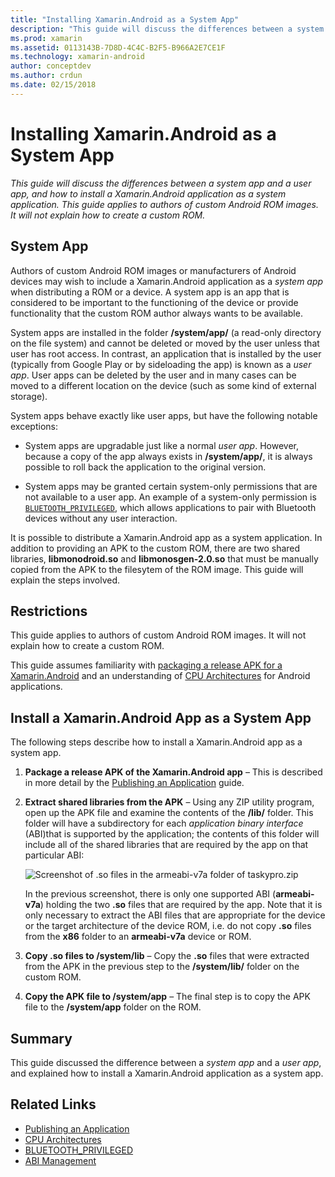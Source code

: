 ```yaml
---
title: "Installing Xamarin.Android as a System App"
description: "This guide will discuss the differences between a system app and a user app, and how to install a Xamarin.Android application as a system application. This guide applies to authors of custom Android ROM images. It will not explain how to create a custom ROM."
ms.prod: xamarin
ms.assetid: 0113143B-7D8D-4C4C-B2F5-B966A2E7CE1F
ms.technology: xamarin-android
author: conceptdev
ms.author: crdun
ms.date: 02/15/2018
---
```


# Installing Xamarin.Android as a System App

_This guide will discuss the differences between a system app and a user app, and how to install a Xamarin.Android application as a system application. This guide applies to authors of custom Android ROM images. It will not explain how to create a custom ROM._

## System App

Authors of custom Android ROM images or manufacturers of Android
devices may wish to include a Xamarin.Android application as a _system
app_ when distributing a ROM or a device. A system app is an app that
is considered to be important to the functioning of the device or
provide functionality that the custom ROM author always wants to be
available.

System apps are installed in the folder **/system/app/** (a read-only
directory on the file system) and cannot be deleted or moved by the
user unless that user has root access. In contrast, an application that
is installed by the user (typically from Google Play or by sideloading
the app) is known as a _user app_. User apps can be deleted by the user
and in many cases can be moved to a different location on the device
(such as some kind of external storage).

System apps behave exactly like user apps, but have the following notable exceptions:

- System apps are upgradable just like a normal _user app_. However,
  because a copy of the app always exists in **/system/app/**, it is
  always possible to roll back the application to the original version.

- System apps may be granted certain system-only permissions that are
  not available to a user app. An example of a system-only permission
  is
  [`BLUETOOTH_PRIVILEGED`](https://developer.android.com/reference/android/Manifest.permission.html#BLUETOOTH_PRIVILEGED),
  which allows applications to pair with Bluetooth devices without any
  user interaction.

It is possible to distribute a Xamarin.Android app as a system
application. In addition to providing an APK to the custom ROM, there
are two shared libraries, **libmonodroid.so** and
**libmonosgen-2.0.so** that must be manually copied from the APK to the
filesytem of the ROM image. This guide will explain the steps involved.

## Restrictions

This guide applies to authors of custom Android ROM images. It will not
explain how to create a custom ROM.

This guide assumes familiarity with
[packaging a release APK for a Xamarin.Android](~/android/deploy-test/publishing/index.md)
and an understanding of
[CPU Architectures](~/android/app-fundamentals/cpu-architectures.md)
for Android applications.

## Install a Xamarin.Android App as a System App

The following steps describe how to install a Xamarin.Android app as a
system app.

1. **Package a release APK of the Xamarin.Android app** &ndash; This is
   described in more detail by the
   [Publishing an Application](~/android/deploy-test/publishing/index.md)
   guide.

2. **Extract shared libraries from the APK** &ndash; Using any ZIP
   utility program, open up the APK file and examine the contents of
   the **/lib/** folder. This folder will have a subdirectory for each
   _application binary interface_ (ABI)that is supported by the
   application; the contents of this folder will include all of the
   shared libraries that are required by the app on that particular
   ABI:

    ![Screenshot of .so files in the armeabi-v7a folder of taskypro.zip](install-system-app-images/install-system-app-01.png)

   In the previous screenshot, there is only one supported ABI
   (**armeabi-v7a**) holding the two **.so** files that are required by
   the app. Note that it is only necessary to extract the ABI files
   that are appropriate for the device or the target architecture of
   the device ROM, i.e. do not copy **.so** files from the **x86**
   folder to an **armeabi-v7a** device or ROM.

3. **Copy .so files to /system/lib** &ndash; Copy the **.so** files
   that were extracted from the APK in the previous step to the
   **/system/lib/** folder on the custom ROM.

4. **Copy the APK file to /system/app** &ndash; The final step is
   to copy the APK file to the **/system/app** folder on the ROM.


## Summary

This guide discussed the difference between a _system app_ and a _user
app_, and explained how to install a Xamarin.Android application as a
system app.



## Related Links

- [Publishing an Application](~/android/deploy-test/publishing/index.md)
- [CPU Architectures](~/android/app-fundamentals/cpu-architectures.md)
- [BLUETOOTH_PRIVILEGED](https://developer.android.com/reference/android/Manifest.permission.html#BLUETOOTH_PRIVILEGED)
- [ABI Management](https://developer.android.com/ndk~/abis.html)
